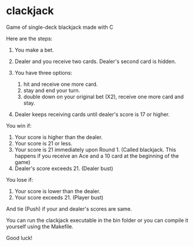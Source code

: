 # clackjack
Game of single-deck blackjack made with C


Here are the steps:

1. You make a bet.
2. Dealer and you receive two cards. Dealer's second card is hidden.
3. You have three options:
    1) hit and receive one more card.
    2) stay and end your turn.
    3) double down on your original bet (X2), receive one more card and stay.

4. Dealer keeps receiving cards until dealer's score is 17 or higher.

You win if:
1. Your score is higher than the dealer.
2. Your score is 21 or less.
3. Your score is 21 immediately upon Round 1. (Called blackjack. This happens if you receive an Ace and a 10 card at the beginning of the game)
4. Dealer's score exceeds 21. (Dealer bust)

You lose if:
1. Your score is lower than the dealer.
2. Your score exceeds 21. (Player bust)

And tie (Push) if your and dealer's scores are same.

You can run the clackjack executable in the bin folder or you can compile it yourself using the Makefile.


Good luck!
